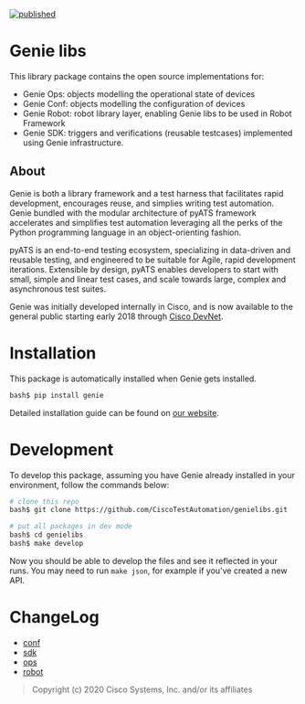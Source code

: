[![published](https://static.production.devnetcloud.com/codeexchange/assets/images/devnet-published.svg)](https://developer.cisco.com/codeexchange/github/repo/CiscoTestAutomation/genielibs)

# Genie libs

This library package contains the open source implementations for:
 
- Genie Ops: objects modelling the operational state of devices
- Genie Conf: objects modelling the configuration of devices
- Genie Robot: robot library layer, enabling Genie libs to be used in Robot Framework
- Genie SDK: triggers and verifications (reusable testcases) implemented using
             Genie infrastructure.

## About

Genie is both a library framework and a test harness that facilitates rapid
development, encourages reuse, and simplies writing test automation. Genie
bundled with the modular architecture of pyATS framework accelerates and
simplifies test automation leveraging all the perks of the Python programming
language in an object-orienting fashion.

pyATS is an end-to-end testing ecosystem, specializing in data-driven and
reusable testing, and engineered to be suitable for Agile, rapid development
iterations. Extensible by design, pyATS enables developers to start with small,
simple and linear test cases, and scale towards large, complex and asynchronous
test suites.

Genie was initially developed internally in Cisco, and is now available to the
general public starting early 2018 through [Cisco DevNet].

[Cisco Devnet]: https://developer.cisco.com/


# Installation

This package is automatically installed when Genie gets installed.

```bash
bash$ pip install genie
```

Detailed installation guide can be found on [our website].

[our website]: https://developer.cisco.com/site/pyats/


# Development

To develop this package, assuming you have Genie already installed in your
environment, follow the commands below:

```bash
# clone this repo
bash$ git clone https://github.com/CiscoTestAutomation/genielibs.git

# put all packages in dev mode
bash$ cd genielibs
bash$ make develop
```

Now you should be able to develop the files and see it reflected in your runs. You may need to run `make json`, for example if you've
created a new API.

# ChangeLog

* [conf](pkgs/conf-pkg/changelog/CHANGELOG.md)
* [sdk](pkgs/sdk-pkg/changelog/CHANGELOG.md)
* [ops](pkgs/ops-pkg/changelog/CHANGELOG.md)
* [robot](pkgs/robot-pkg/changelog/CHANGELOG.md)

> Copyright (c) 2020 Cisco Systems, Inc. and/or its affiliates
